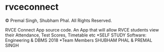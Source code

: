 # rvceconnect

© Premal Singh, Shubham Phal. All Rights Reserved.

RVCE Connect App source code.
An App that will allow RVCE students view their Attendance, Test Scores, Timetable etc
*SELF STUDY Software: Engineering & DBMS 2018 
*Team Members SHUBHAM PHAL & PREMAL SINGH
